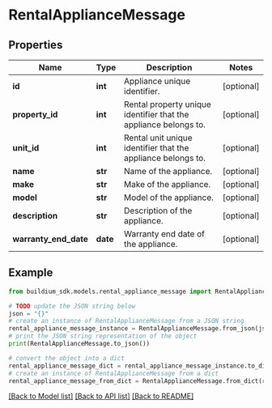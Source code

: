 # RentalApplianceMessage


## Properties

Name | Type | Description | Notes
------------ | ------------- | ------------- | -------------
**id** | **int** | Appliance unique identifier. | [optional] 
**property_id** | **int** | Rental property unique identifier that the appliance belongs to. | [optional] 
**unit_id** | **int** | Rental unit unique identifier that the appliance belongs to. | [optional] 
**name** | **str** | Name of the appliance. | [optional] 
**make** | **str** | Make of the appliance. | [optional] 
**model** | **str** | Model of the appliance. | [optional] 
**description** | **str** | Description of the appliance. | [optional] 
**warranty_end_date** | **date** | Warranty end date of the appliance. | [optional] 

## Example

```python
from buildium_sdk.models.rental_appliance_message import RentalApplianceMessage

# TODO update the JSON string below
json = "{}"
# create an instance of RentalApplianceMessage from a JSON string
rental_appliance_message_instance = RentalApplianceMessage.from_json(json)
# print the JSON string representation of the object
print(RentalApplianceMessage.to_json())

# convert the object into a dict
rental_appliance_message_dict = rental_appliance_message_instance.to_dict()
# create an instance of RentalApplianceMessage from a dict
rental_appliance_message_from_dict = RentalApplianceMessage.from_dict(rental_appliance_message_dict)
```
[[Back to Model list]](../README.md#documentation-for-models) [[Back to API list]](../README.md#documentation-for-api-endpoints) [[Back to README]](../README.md)


